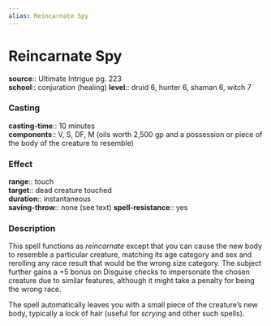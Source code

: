 ```yaml
---
alias: Reincarnate Spy
---
```


# Reincarnate Spy 

**source**:: Ultimate Intrigue pg. 223  
**school**:: conjuration (healing)
**level**:: druid 6, hunter 6, shaman 6, witch 7

### Casting 

**casting-time**:: 10 minutes  
**components**:: V, S, DF, M (oils worth 2,500 gp and a possession or piece of the body of the creature to resemble)

### Effect 

**range**:: touch  
**target**:: dead creature touched  
**duration**:: instantaneous  
**saving-throw**:: none (see text)
**spell-resistance**:: yes

### Description 

This spell functions as *reincarnate* except that you can cause the new body to resemble a particular creature, matching its age category and sex and rerolling any race result that would be the wrong size category. The subject further gains a +5 bonus on Disguise checks to impersonate the chosen creature due to similar features, although it might take a penalty for being the wrong race.  
  
The spell automatically leaves you with a small piece of the creature’s new body, typically a lock of hair (useful for *scrying* and other such spells).
